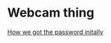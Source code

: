 # Webcam thing
[How we got the password initally](https://media.blackhat.com/us-13/US-13-Heffner-Exploiting-Network-Surveillance-Cameras-Like-A-Hollywood-Hacker-WP.pdf)

